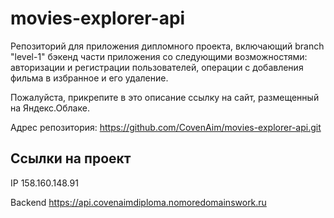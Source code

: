 # movies-explorer-api

Репозиторий для приложения дипломного проекта, включающий branch "level-1" бэкенд части приложения со следующими возможностями: авторизации и регистрации пользователей, операции с добавления фильма в избранное и его удаление.
  
Пожалуйста, прикрепите в это описание ссылку на сайт, размещенный на Яндекс.Облаке.

Адрес репозитория: https://github.com/CovenAim/movies-explorer-api.git

## Ссылки на проект

IP 158.160.148.91

Backend https://api.covenaimdiploma.nomoredomainswork.ru
